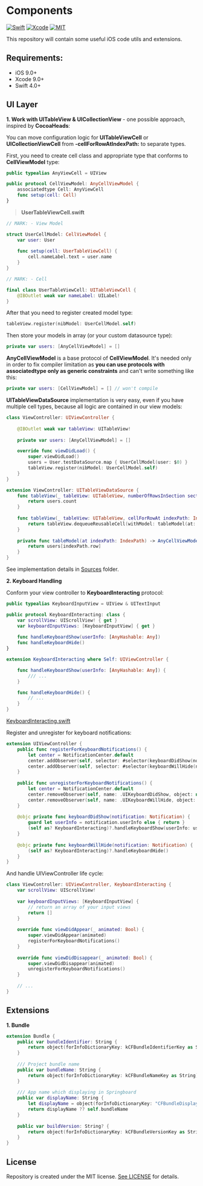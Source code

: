 # Components

[![Swift](https://img.shields.io/badge/Swift-4.0-orange.svg)](https://swift.org)
[![Xcode](https://img.shields.io/badge/Xcode-9.0-blue.svg)](https://developer.apple.com/xcode)
[![MIT](https://img.shields.io/badge/License-MIT-red.svg)](https://opensource.org/licenses/MIT)

This repository will contain some useful iOS code utils and extensions.

## Requirements:
- iOS 9.0+
- Xcode 9.0+
- Swift 4.0+

## UI Layer

**1. Work with UITableView & UICollectionView** - one possible approach, inspired by **CocoaHeads**:

You can move configuration logic for **UITableViewCell** or **UICollectionViewCell** from **-cellForRowAtIndexPath:** to separate types.

First, you need to create cell class and appropriate type that conforms to **CellViewModel** type:

```Swift
public typealias AnyViewCell = UIView

public protocol CellViewModel: AnyCellViewModel {
    associatedtype Cell: AnyViewCell
    func setup(cell: Cell)
}
```

> **UserTableViewCell.swift**

```Swift
// MARK: - View Model

struct UserCellModel: CellViewModel {
    var user: User
    
    func setup(cell: UserTableViewCell) {
        cell.nameLabel.text = user.name
    }
}

// MARK: - Cell

final class UserTableViewCell: UITableViewCell {
    @IBOutlet weak var nameLabel: UILabel!
}
```

After that you need to register created model type:

```Swift
tableView.register(nibModel: UserCellModel.self)
```

Then store your models in array (or your custom datasource type):

```Swift
private var users: [AnyCellViewModel] = []
```

**AnyCellViewModel** is a base protocol of **CellViewModel**. 
It's needed only in order to fix compiler limitation as **you can use protocols with associatedtype only as generic constraints** 
and can't write something like this:

```Swift
private var users: [CellViewModel] = [] // won't compile
```

**UITableViewDataSource** implementation is very easy, even if you have multiple cell types, because all logic are contained in our view models:

```Swift
class ViewController: UIViewController {
    
    @IBOutlet weak var tableView: UITableView!
    
    private var users: [AnyCellViewModel] = []

    override func viewDidLoad() {
        super.viewDidLoad()
        users = User.testDataSource.map { UserCellModel(user: $0) }
        tableView.register(nibModel: UserCellModel.self)
    }
}

extension ViewController: UITableViewDataSource {
    func tableView(_ tableView: UITableView, numberOfRowsInSection section: Int) -> Int {
        return users.count
    }
    
    func tableView(_ tableView: UITableView, cellForRowAt indexPath: IndexPath) -> UITableViewCell {
        return tableView.dequeueReusableCell(withModel: tableModel(at: indexPath), for: indexPath)
    }
    
    private func tableModel(at indexPath: IndexPath) -> AnyCellViewModel {
        return users[indexPath.row]
    }
}
```

See implementation details in [Sources](https://github.com/AntonPoltoratskyi/SwiftyComponents/tree/master/Sources/UIKit/Cells) folder.


**2. Keyboard Handling**

Conform your view controller to **KeyboardInteracting** protocol:

```Swift
public typealias KeyboardInputView = UIView & UITextInput

public protocol KeyboardInteracting: class {
    var scrollView: UIScrollView! { get }
    var keyboardInputViews: [KeyboardInputView] { get }
    
    func handleKeyboardShow(userInfo: [AnyHashable: Any])
    func handleKeyboardHide()
}

extension KeyboardInteracting where Self: UIViewController {

    func handleKeyboardShow(userInfo: [AnyHashable: Any]) {
        /// ...
    }

    func handleKeyboardHide() {
        // ...
    }
}
```
[KeyboardInteracting.swift](https://github.com/AntonPoltoratskyi/SwiftyComponents/blob/master/Sources/UIKit/Keyboard/KeyboardInteracting.swift)

Register and unregister for keyboard notifications:

```Swift
extension UIViewController {
    public func registerForKeyboardNotifications() {
        let center = NotificationCenter.default
        center.addObserver(self, selector: #selector(keyboardDidShow(notification:)), name: .UIKeyboardDidShow, object: nil)
        center.addObserver(self, selector: #selector(keyboardWillHide(notification:)), name: .UIKeyboardWillHide, object: nil)
    }
    
    public func unregisterForKeyboardNotifications() {
        let center = NotificationCenter.default
        center.removeObserver(self, name: .UIKeyboardDidShow, object: nil)
        center.removeObserver(self, name: .UIKeyboardWillHide, object: nil)
    }
    
    @objc private func keyboardDidShow(notification: Notification) {
        guard let userInfo = notification.userInfo else { return }
        (self as? KeyboardInteracting)?.handleKeyboardShow(userInfo: userInfo)
    }
    
    @objc private func keyboardWillHide(notification: Notification) {
        (self as? KeyboardInteracting)?.handleKeyboardHide()
    }
}
```

And handle UIViewController life cycle:

```Swift
class ViewController: UIViewController, KeyboardInteracting {
    var scrollView: UIScrollView!
    
    var keyboardInputViews: [KeyboardInputView] {
        // return an array of your input views
        return [] 
    }
    
    override func viewDidAppear(_ animated: Bool) {
        super.viewDidAppear(animated)
        registerForKeyboardNotifications()
    }
    
    override func viewDidDisappear(_ animated: Bool) {
        super.viewDidDisappear(animated)
        unregisterForKeyboardNotifications()
    }
    
    // ...
}
```


## Extensions

**1. Bundle**

```Swift
extension Bundle {
    public var bundleIdentifier: String {
        return object(forInfoDictionaryKey: kCFBundleIdentifierKey as String) as! String
    }
    
    /// Project bundle name
    public var bundleName: String {
        return object(forInfoDictionaryKey: kCFBundleNameKey as String) as! String
    }
    
    /// App name which displaying in Springboard
    public var displayName: String {
        let displayName = object(forInfoDictionaryKey: "CFBundleDisplayName") as? String
        return displayName ?? self.bundleName
    }
    
    public var buildVersion: String? {
        return object(forInfoDictionaryKey: kCFBundleVersionKey as String) as? String
    }
}
```


## License

Repository is created under the MIT license. [See LICENSE](https://github.com/AntonPoltoratskyi/Components/blob/master/LICENSE) for details.
